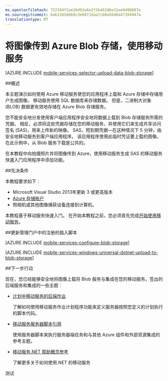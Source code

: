 ```yaml
---
ms.openlocfilehash: 722194f2ae26d63a6e2f3bd4186e31ee0490687e
ms.sourcegitcommit: bab1265d669c3e6871daa7cb8a5640a47104947a
translationtype: MT
---
```

<properties 
    pageTitle="上载图像到 Azure Blob 存储从通用的 Windows 应用程序 |Microsoft Azure" 
    description="了解如何使用 JavaScript 后端移动服务来将图像传到 Azure Blob 存储和访问通用的 Windows 应用程序中的图像。" 
    services="mobile-services,storage" 
    documentationCenter="windows" 
    authors="ggailey777" 
    manager="dwrede" 
    editor=""/>

<tags 
    ms.service="mobile-services" 
    ms.workload="mobile" 
    ms.tgt_pltfrm="mobile-windows-store" 
    ms.devlang="dotnet" 
    ms.topic="article" 
    ms.date="07/13/2015" 
    ms.author="glenga"/>

# 将图像传到 Azure Blob 存储，使用移动服务

[AZURE.INCLUDE [mobile-services-selector-upload-data-blob-storage](../../includes/mobile-services-selector-upload-data-blob-storage.md)]

##概述 

本主题演示如何使用 Azure 移动服务使您的应用程序上载和 Azure 存储中存储用户生成图像。 移动服务使用 SQL 数据库来存储数据。 但是，二进制大对象 (BLOB) 数据更有效地存储在 Azure Blob 存储服务。 

您不能安全地分发使用客户端应用程序安全地将数据上载到 Blob 存储服务所需的凭据。 相反，必须将这些凭据存储在您的移动服务，并使用它们来生成共享访问签名 (SAS)，用来上传新的映像。 SAS，短到期凭据&mdash;在这种情况下 5 分钟，由安全地移动服务到客户端应用程序。 该应用程序使用此临时凭证要上载的图像。 在此示例中，从 Blob 服务下载是公共的。

在本教程中向拍摄照片并将图像传到 Azure，使用移动服务生成 SAS 的移动服务快速入门应用程序中添加功能。 

##先决条件

本教程要求如下︰

+ Microsoft Visual Studio 2013年更新 3 或更高版本
+ [Azure 存储帐户](../storage-create-storage-account.md)
+ 照相机或其他图像捕获设备连接到计算机。

本教程基于移动服务快速入门。 在开始本教程之前，您必须首先完成[开始使用移动服务]。 

##更新管理门户中的注册的插入脚本

[AZURE.INCLUDE [mobile-services-configure-blob-storage](../../includes/mobile-services-configure-blob-storage.md)]

[AZURE.INCLUDE [mobile-services-windows-universal-dotnet-upload-to-blob-storage](../../includes/mobile-services-windows-universal-dotnet-upload-to-blob-storage.md)]

##下一步行动

现在，您已经能够安全地将图像上载将 Blob 服务与集成在您的移动服务，签出的后端服务和集成的一些主题︰

+ [计划中移动服务的后端作业]

    了解如何使用移动服务作业计划程序功能来定义服务器按照您定义的计划执行的脚本代码。

+ [移动服务服务器脚本引用]

    使用服务器脚本来执行服务器端任务和与其他 Azure 组件和外部资源集成的参考主题。
 
+ [移动服务.NET 帮助概念参考]

    了解更多关于如何使用.NET 的移动服务
  
 
<!-- Anchors. -->
[安装客户端存储库]: #install-storage-client
[更新的客户端应用程序来捕获图像]: #add-select-images
[更新生成 SAS 的插入脚本]: #update-scripts
[上载图像来测试应用程序]: #test
[下一步行动]:#next-steps

<!-- Images. -->

[2]: ./media/mobile-services-windows-store-dotnet-upload-data-blob-storage/mobile-add-storage-nuget-package-dotnet.png


<!-- URLs. -->
[从 SendGrid 的移动服务发送电子邮件]: store-sendgrid-mobile-services-send-email-scripts.md
[计划中移动服务的后端作业]: mobile-services-schedule-recurring-tasks.md
[向 Windows 应用商店应用程序从一个.NET 后端使用服务总线发送推式通知]: http://go.microsoft.com/fwlink/?LinkId=277073&clcid=0x409
[移动服务服务器脚本引用]: mobile-services-how-to-use-server-scripts.md
[开始使用移动服务]: mobile-services-javascript-backend-windows-store-dotnet-get-started.md

[Azure 的管理门户]: https://manage.windowsazure.com/
[如何创建存储帐户。]: ../storage-create-storage-account.md
[Azure 存储客户端库，用于存储应用程序]: http://go.microsoft.com/fwlink/p/?LinkId=276866 
[移动服务.NET 帮助概念参考]: mobile-services-windows-dotnet-how-to-use-client-library.md
[应用程序设置]: http://msdn.microsoft.com/library/windowsazure/b6bb7d2d-35ae-47eb-a03f-6ee393e170f7
 
测试
